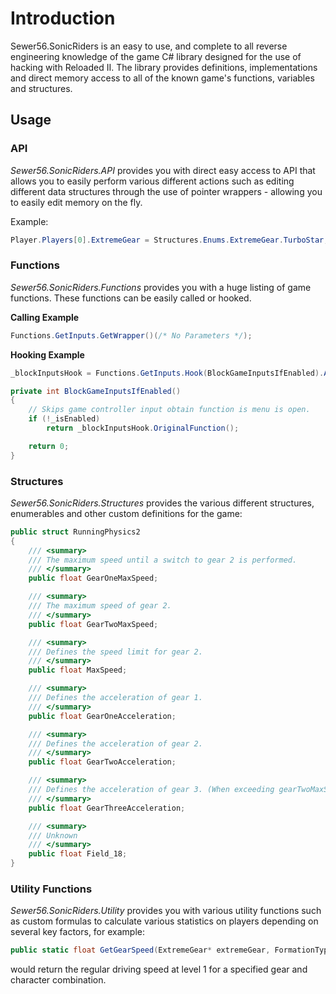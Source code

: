 # Introduction

Sewer56.SonicRiders is an easy to use, and complete to all reverse engineering knowledge of the game C# library designed for the use of hacking with Reloaded II. The library provides definitions, implementations and direct memory access to all of the known game's functions, variables and structures.

## Usage

### API

*Sewer56.SonicRiders.API* provides you with direct easy access to API that allows you to easily perform various different actions such as editing different data structures through the use of pointer wrappers - allowing you to easily edit memory on the fly.

Example:
```csharp
Player.Players[0].ExtremeGear = Structures.Enums.ExtremeGear.TurboStar;
```

### Functions

*Sewer56.SonicRiders.Functions* provides you with a huge listing of game functions. These functions can be easily called or hooked.

**Calling Example**
```csharp
Functions.GetInputs.GetWrapper()(/* No Parameters */);
```

**Hooking Example**
```csharp
_blockInputsHook = Functions.GetInputs.Hook(BlockGameInputsIfEnabled).Activate();

private int BlockGameInputsIfEnabled()
{
	// Skips game controller input obtain function is menu is open.
    if (!_isEnabled)
    	return _blockInputsHook.OriginalFunction();

    return 0;
}
```

### Structures
*Sewer56.SonicRiders.Structures* provides the various different structures, enumerables and other custom definitions for the game:

```csharp
public struct RunningPhysics2
{
    /// <summary>
    /// The maximum speed until a switch to gear 2 is performed.
    /// </summary>
    public float GearOneMaxSpeed;

    /// <summary>
    /// The maximum speed of gear 2.
    /// </summary>
    public float GearTwoMaxSpeed;

    /// <summary>
    /// Defines the speed limit for gear 2.
    /// </summary>
    public float MaxSpeed;

    /// <summary>
    /// Defines the acceleration of gear 1.
    /// </summary>
    public float GearOneAcceleration;

    /// <summary>
    /// Defines the acceleration of gear 2.
    /// </summary>
    public float GearTwoAcceleration;

    /// <summary>
    /// Defines the acceleration of gear 3. (When exceeding gearTwoMaxSpeed)
    /// </summary>
    public float GearThreeAcceleration;

    /// <summary>
    /// Unknown
    /// </summary>
    public float Field_18;
}
```

### Utility Functions

*Sewer56.SonicRiders.Utility*  provides you with various utility functions such as custom formulas to calculate various statistics on players depending on several key factors, for example:

```csharp
public static float GetGearSpeed(ExtremeGear* extremeGear, FormationTypes formationType)
```

would return the regular driving speed at level 1 for a specified gear and character combination.
